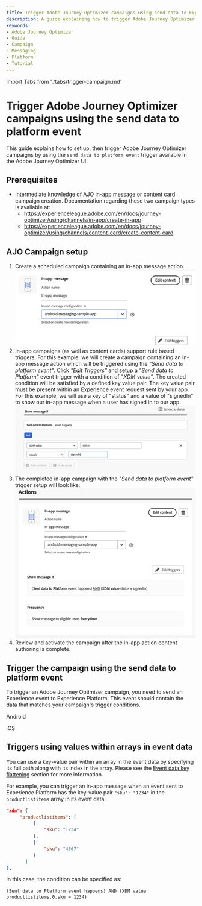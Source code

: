 ```yaml
---
title: Trigger Adobe Journey Optimizer campaigns using send data to Experience Platform events
description: A guide explaining how to trigger Adobe Journey Optimizer campaigns by using send data to Experience Platform events.
keywords:
- Adobe Journey Optimizer
- Guide
- Campaign
- Messaging
- Platform
- Tutorial
---
```


import Tabs from './tabs/trigger-campaign.md'

# Trigger Adobe Journey Optimizer campaigns using the send data to platform event

This guide explains how to set up, then trigger Adobe Journey Optimizer campaigns by using the `send data to platform event` trigger available in the Adobe Journey Optimizer UI.

## Prerequisites

* Intermediate knowledge of AJO in-app message or content card campaign creation. Documentation regarding these two campaign types is available at:
  * https://experienceleague.adobe.com/en/docs/journey-optimizer/using/channels/in-app/create-in-app
  * https://experienceleague.adobe.com/en/docs/journey-optimizer/using/channels/content-card/create-content-card

## AJO Campaign setup

1. Create a scheduled campaign containing an in-app message action.
   ![send-data-event-in-app-action](../assets/trigger-campaign/send-data-event-in-app-action.png)
2. In-app campaigns (as well as content cards) support rule based triggers. For this example, we will create a campaign containing an in-app message action which will be triggered using the *"Send data to platform event"*. Click *"Edit Triggers"* and setup a *"Send data to Platform"* event trigger with a condition of *"XDM value"*. The created condition will be satisfied by a defined key value pair. The key value pair must be present within an Experience event request sent by your app. For this example, we will use a key of "status" and a value of "signedIn" to show our in-app message when a user has signed in to our app.
   ![send-data-event-define-rule](../assets/trigger-campaign/send-data-event-define-rule.png)
3. The completed in-app campaign with the *"Send data to platform event"* trigger setup will look like:
   ![send-data-event-trigger-setup](../assets/trigger-campaign/send-data-event-trigger-setup.png)
4. Review and activate the campaign after the in-app action content authoring is complete.

## Trigger the campaign using the send data to platform event

To trigger an Adobe Journey Optimizer campaign, you need to send an Experience event to Experience Platform. This event should contain the data that matches your campaign's trigger conditions.

<TabsBlock orientation="horizontal" slots="heading, content" repeat="2"/>

Android

<Tabs query="platform=android&function=send-event"/>

iOS

<Tabs query="platform=ios&function=send-event"/>

## Triggers using values within arrays in event data

You can use a key-value pair within an array in the event data by specifying its full path along with its index in the array. Please see the [Event data key flattening](../../../../home/base/mobile-core/rules-engine/technical-details.md#event-data-key-flattening) section for more information.

For example, you can trigger an in-app message when an event sent to Experience Platform has the key-value pair `"sku": "1234"` in the `productlistitems` array in its event data.

```json
"xdm": {
     "productlistitems": [
          {
              "sku": "1234"
          },
          {
              "sku": "4567"
          }
       ]
},
```

In this case, the condition can be specified as:

```text
(Sent data to Platform event happens) AND (XDM value productlistitems.0.sku = 1234)
```
